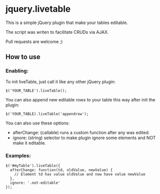 # jquery.livetable

This is a simple jQuery plugin that make your tables editable.

The script was writen to facilitate CRUDs via AJAX.

Pull requests are welcome ;)


## How to use

### Enabling:

To init liveTable, just call it like any other jQuery plugin:

`$('YOUR_TABLE').liveTable();`

You can also append new editable rows to your table this way after init the plugin:

`$('YOUR_TABLE).liveTable('appendrow');`

You can also use these options:

- afterChange: (callable) runs a custom function after any <td> was edited.
- ignore: (string) selector to make plugin ignore some elements and NOT make it editable.

### Examples:

```
$('#myTable').liveTable({
  afterChange: function(td, oldValue, newValue) {
    // Element td has value oldValue and now have value newValue
  },
  ignore: '.not-editable'
});
```

